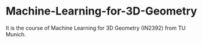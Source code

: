 # Machine-Learning-for-3D-Geometry
It is the course of  Machine Learning for 3D Geometry (IN2392) from TU Munich.
